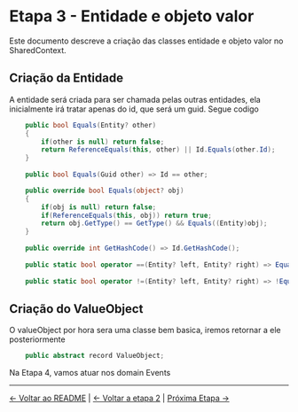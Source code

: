 # Etapa 3 - Entidade e objeto valor

Este documento descreve a criação das classes entidade e objeto valor no SharedContext.

## Criação da Entidade

A entidade será criada para ser chamada pelas outras entidades, ela inicialmente irá tratar apenas do id, que será um guid.
Segue codigo

```csharp
    public bool Equals(Entity? other)
    {
        if(other is null) return false;
        return ReferenceEquals(this, other) || Id.Equals(other.Id);
    }
    
    public bool Equals(Guid other) => Id == other;

    public override bool Equals(object? obj)
    {
        if(obj is null) return false;
        if(ReferenceEquals(this, obj)) return true;
        return obj.GetType() == GetType() && Equals((Entity)obj);
    }
    
    public override int GetHashCode() => Id.GetHashCode();
    
    public static bool operator ==(Entity? left, Entity? right) => Equals(left, right);
    
    public static bool operator !=(Entity? left, Entity? right) => !Equals(left, right);
```
## Criação do ValueObject

O valueObject por hora sera uma classe bem basica, iremos retornar a ele posteriormente

```csharp
    public abstract record ValueObject;
```

Na Etapa 4, vamos atuar nos domain Events

---

[← Voltar ao README](../README.md) | [← Voltar a etapa 2](etapa-02-dominios-e-contextos.md) | [Próxima Etapa →](etapa-04-domain-events.md)